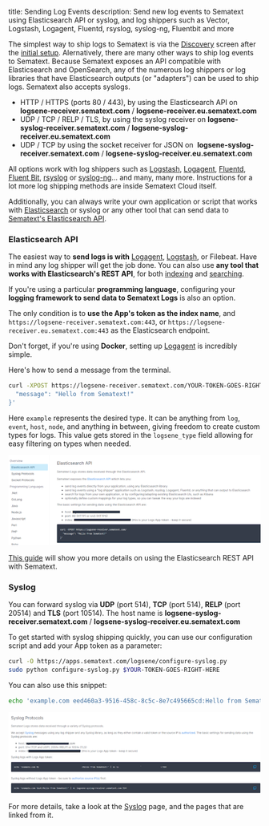 title: Sending Log Events
description: Send new log events to Sematext using Elasticsearch API or syslog, and log shippers such as Vector, Logstash, Logagent, Fluentd, rsyslog, syslog-ng, Fluentbit and more

The simplest way to ship logs to Sematext is via the [Discovery](discovery/intro/) screen after the [initial setup](discovery/setup/).  Alernatively, there are many other ways to ship log events to Sematext.  Because Sematext exposes an API compatible with Elasticsearch and OpenSearch, any of the numerous log shippers or log libraries that have Elasticsearch outputs (or "adapters") can be used to ship logs.  Sematext also accepts syslogs.

  - HTTP / HTTPS (ports 80 / 443), by using the Elasticsearch API on
    **logsene-receiver.sematext.com** / **logsene-receiver.eu.sematext.com**
  - UDP / TCP / RELP / TLS, by using the syslog receiver on
    **logsene-syslog-receiver.sematext.com** / **logsene-syslog-receiver.eu.sematext.com**
  - UDP / TCP by using the socket receiver for JSON on 
    **logsene-syslog-receiver.sematext.com** / **logsene-syslog-receiver.eu.sematext.com**

All options work with log shippers such as
[Logstash](logstash),
[Logagent](/logagent),
[Fluentd](https://github.com/uken/fluent-plugin-elasticsearch),
[Fluent Bit](fluentbit),
[rsyslog](rsyslog) or
[syslog-ng](syslog-ng)... and many, many more.  Instructions for a lot more log shipping methods are inside Sematext Cloud itself.

Additionally, you can always write your own application or script that works with
[Elasticsearch](index-events-via-elasticsearch-api) or syslog or any other tool that can send data to
[Sematext's Elasticsearch API](index-events-via-elasticsearch-api).

### Elasticsearch API

The easiest way to **send logs is with** [Logagent](../logs/logagent), [Logstash](../logs/logstash), or Filebeat. Have in mind any log shipper will get the job done. You can also use **any tool that works with Elasticsearch's REST API**, for both [indexing](../logs/index-events-via-elasticsearch-api) and [searching](../logs/search-through-the-elasticsearch-api). 

If you're using a particular **programming language**, configuring your **logging framework to send data to Sematext Logs** is also an option.

The only condition is to **use the App's token as the index name**, and `https://logsene-receiver.sematext.com:443`, or `https://logsene-receiver.eu.sematext.com:443` as the Elasticsearch endpoint.

Don't forget, if you're using **Docker**, setting up [Logagent](../logagent/installation-docker/) is incredibly simple.

Here's how to send a message from the terminal.
```bash
curl -XPOST https://logsene-receiver.sematext.com/YOUR-TOKEN-GOES-RIGHT-HERE/example/ -d '{
  "message": "Hello from Sematext!"
}'
```

Here `example` represents the desired type. It can be anything from `log`, `event`, `host`, `node`, and anything in between, giving freedom to create custom types for logs. This value gets stored in the `logsene_type` field allowing for easy filtering on types when needed.

![Logs App Elasticsearch integration](../images/logs/elasticsearch-api-guide.png)

[This guide](../logs/index-events-via-elasticsearch-api/) will show you more details on using the Elasticsearch REST API with Sematext.

### Syslog

You can forward syslog via **UDP** (port 514), **TCP** (port 514), **RELP** (port 20514) and **TLS** (port 10514). The host name is **logsene-syslog-receiver.sematext.com** / **logsene-syslog-receiver.eu.sematext.com**

To get started with syslog shipping quickly, you can use our configuration script and add your App token as a parameter:

``` bash
curl -O https://apps.sematext.com/logsene/configure-syslog.py
sudo python configure-syslog.py $YOUR-TOKEN-GOES-RIGHT-HERE
```

You can also use this snippet:

```bash
echo 'example.com eed460a3-9516-458c-8c5c-8e7c495665cd:Hello from Sematext!' | nc logsene-syslog-receiver.sematext.com 514
```

![Logs App Syslog integration](../images/logs/syslog-guide.png)

For more details, take a look at the [Syslog](../logs/syslog) page, and the pages that are linked from it.
